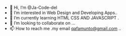 - 👋 Hi, I’m @Ja-Code-del
- 👀 I’m interested in Web Design and Developing Apps..
- 🌱 I’m currently learning HTML CSS AND JAVASCRIPT .
- 💞️ I’m looking to collaborate on ...
- 📫 How to reach me .my email qafamunto@gmail.com ..

<!---
Ja-Code-del/Ja-Code-del is a ✨ special ✨ repository because its `README.md` (this file) appears on your GitHub profile.
You can click the Preview link to take a look at your changes.
--->

